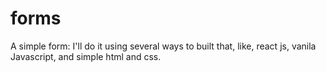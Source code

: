 # forms
A simple form: I'll do it using several ways to built that, like, react js, vanila Javascript, and simple html and css.
